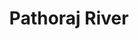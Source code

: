 ---
title: "Pathoraj River"
title_bn: "পথরাজ নদী"
description: "Birth place is Meghalaya state, India. Through Moynadeghi Beel of Boda Upazilla, Panchagarh, it’s fallen into Korotoya river at Debiganj Upazilla.
Length of this river is 36 km, width is 60 meters, and depth is 3.5 meters. Size of catchment area is 144 sq. km.
Water remaining throughout the year. No effect of tide and ebb on this river."
---